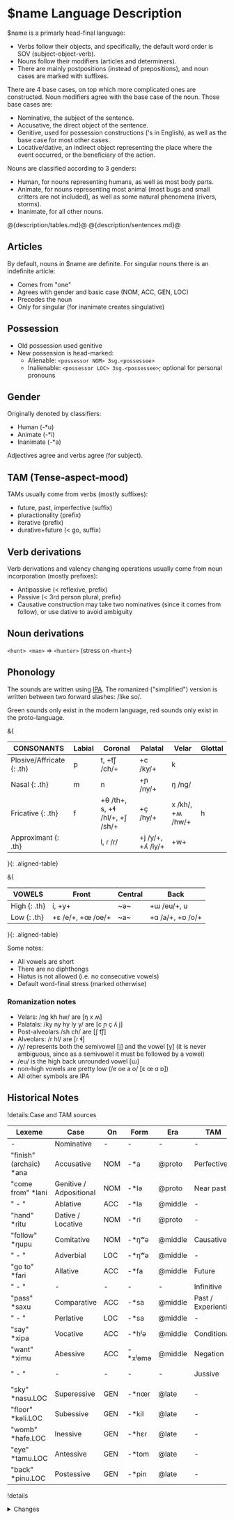 # $name Language Description

$name is a primarly head-final language:

- Verbs follow their objects,
and specifically, the default word order is SOV (subject-object-verb).
- Nouns follow their modifiers (articles and determiners).
- There are mainly postpositions (instead of prepositions),
and noun cases are marked with suffixes.

There are 4 base cases, 
on top which more complicated ones are constructed.
Noun modifiers agree with the base case of the noun.
Those base cases are:

- Nominative, the subject of the sentence.
- Accusative, the direct object of the sentence.
- Genitive, used for possession constructions ('s in English), 
as well as the base case for most other cases.
- Locative/dative, an indirect object representing the place where the event occurred,
or the beneficiary of the action.

Nouns are classified according to 3 genders:

- Human, for nouns representing humans, as well as most body parts.
- Animate, for nouns representing most animal 
(most bugs and small critters are not included), 
as well as some natural phenomena (rivers, storms).
- Inanimate, for all other nouns.

@{description/tables.md}@
@{description/sentences.md}@

## Articles

By default, nouns in $name are definite.
For singular nouns there is an indefinite article:

- Comes from "one"
- Agrees with gender and basic case (NOM, ACC, GEN, LOC)
- Precedes the noun
- Only for singular (for inanimate creates singulative)

## Possession

- Old possession used genitive
- New possession is head-marked:
    - Alienable: `<possessor NOM> 3sg.<possessee>`
    - Inalienable: `<possessor LOC> 3sg.<possessee>`; 
    optional for personal pronouns

## Gender

Originally denoted by classifiers:

- Human (-*u)
- Animate (-*i)
- Inanimate (-*a)

Adjectives agree and verbs agree (for subject).

## TAM (Tense-aspect-mood)

TAMs usually come from verbs (mostly suffixes):

- future, past, imperfective (suffix)
- pluractionality (prefix)
- iterative (prefix)
- durative+future (< go, suffix)

## Verb derivations

Verb derivations and valency changing operations
usually come from noun incorporation (mostly prefixes):

- Antipassive (< reflexive, prefix)
- Passive (< 3rd person plural, prefix)
- Causative construction may take two nominatives (since it comes from follow),
or use dative to avoid ambiguity

## Noun derivations

`<hunt> <man>` => `<hunter>` (stress on `<hunt>`)

## Phonology

The sounds are written using 
[IPA](https://www.ipachart.com/).
The romanized ("simplified") version 
is written between two forward slashes: /like so/.

Green sounds only exist in the modern language,
red sounds only exist in the proto-language.

&{

| CONSONANTS | Labial | Coronal | Palatal | Velar | Glottal |
|------------|--------|---------|---------|-------|---------|
| Plosive/Affricate {: .th}| p | t, +t͡ʃ /ch/+ | +c /ky/+ | k | |
| Nasal {: .th}| m | n | +ɲ /ny/+ | ŋ /ng/ | |
| Fricative {: .th}| f | +θ /th+, s, +ɬ /hl/+, +ʃ /sh/+ | +ç /hy/+ | x /kh/, +ʍ /hw/+ | h |
| Approximant {: .th}| | l, ɾ /r/ | +j /y/+, +ʎ /ly/+ | +w+ | |

}{: .aligned-table}

&{

| VOWELS | Front | Central | Back |
|--------|-------|---------|------|
| High {: .th}| i, +y+ | ~ə~ | +ɯ /eu/+, u |
| Low {: .th} | +ɛ /e/+, +œ /oe/+ | ~a~ | +ɑ /a/+, +ɒ /o/+ |

}{: .aligned-table}

Some notes:

- All vowels are short
- There are no diphthongs
- Hiatus is not allowed (i.e. no consecutive vowels)
- Default word-final stress (marked otherwise)

### Romanization notes

- Velars: /ng kh hw/ are [ŋ x ʍ]
- Palatals: /ky ny hy ly y/ are [c ɲ ç ʎ j]
- Post-alveolars /sh ch/ are [ʃ t͡ʃ]
- Alveolars: /r hl/ are [ɾ ɬ]
- /y/ represents both the semivowel [j] and the vowel [y]
    (it is never ambiguous, since as a semivowel it must be followed by a vowel)
- /eu/ is the high back unrounded vowel [ɯ]
- non-high vowels are pretty low (/e oe a o/ [ɛ œ ɑ ɒ])
- All other symbols are IPA

## Historical Notes

!details:Case and TAM sources

| Lexeme | Case | On | Form | Era | TAM | Form | Era |
|--------|------|----|------|-----|-----|------|-----|
| - | Nominative | - | - | - | - | - |
| "finish" (archaic) *ana | Accusative | NOM | -*a | @proto | Perfective | -*a | @proto |
| "come from" *lani | Genitive / Adpositional | NOM | -*lə | @proto | Near past | -*la | @early |
| " - " | Ablative | ACC | -*la | @middle | - | - | - |
| "hand" *ɾitu | Dative / Locative | NOM | -*ɾi | @proto | - | - | - |
| "follow" *ŋupu | Comitative | NOM | -*ŋʷə | @middle | Causative | -*ŋʷə | @early |
| " - " | Adverbial | LOC | -*ŋʷə | @middle | - | - | - |
| "go to" *faɾi | Allative | ACC | -*fa | @middle | Future | -*fa | @early |
| " - " | - | - | - | - | Infinitive | -*faɾʲə | @early |
| "pass" *saxu | Comparative | ACC | -*sa | @middle | Past / Experiential | -*sa | @early |
| " - " | Perlative | LOC | -*sa | @middle | - | - | - |
| "say" *xipa | Vocative | ACC | -*hʲə | @middle | Conditional | -*hʲə | @middle | 
| "want" *ximu | Abessive | ACC | -*xʲəmə | @middle | Negation | -*xʲəmə | @early |
| " - " | - | - | - | - | Jussive | -*xʲəmʷə | @middle |
| "sky" *nasu.LOC | Superessive | GEN | -*nœɾ | @late | - | - | - |
| "floor" *kəli.LOC | Subessive | GEN | -*kil | @late | - | - | - |
| "womb" *hafə.LOC | Inessive | GEN | -*hɛɾ | @late | - | - | - |
| "eye" *tamu.LOC | Antessive | GEN | -*tom | @late | - | - | - |
| "back" *pinu.LOC | Postessive | GEN | -*pin | @late | - | - | - |

!details

<details markdown="1">
<summary>Changes</summary>
    @{> ../changes.lsc}@
</details>